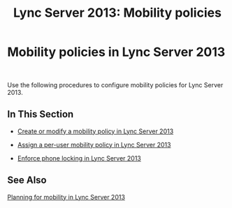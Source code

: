 ﻿---
title: 'Lync Server 2013: Mobility policies'
TOCTitle: Mobility policies
ms:assetid: 8caa5525-e16a-4e38-b3cd-acc0ae9ea375
ms:mtpsurl: https://technet.microsoft.com/en-us/library/JJ688126(v=OCS.15)
ms:contentKeyID: 49733723
ms.date: 07/23/2014
mtps_version: v=OCS.15
---

# Mobility policies in Lync Server 2013

 


Use the following procedures to configure mobility policies for Lync Server 2013.

## In This Section

  - [Create or modify a mobility policy in Lync Server 2013](lync-server-2013-create-or-modify-a-mobility-policy.md)

  - [Assign a per-user mobility policy in Lync Server 2013](lync-server-2013-assign-a-per-user-mobility-policy.md)

  - [Enforce phone locking in Lync Server 2013](lync-server-2013-enforce-phone-locking.md)

## See Also


[Planning for mobility in Lync Server 2013](lync-server-2013-planning-for-mobility.md)

